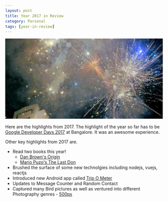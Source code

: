 ```yaml
---
layout: post
title: Year 2017 in Review
category: Personal
tags: [year-in-review]
---
```

<div class="featured">
  <img alt="christmas lights" src="/public/images/2017/12/fireworks_new_year.jpg" />
</div>

Here are the highlights from 2017. The highlight of the year so far has to be [Google Developer Days 2017](http://midhunhk.github.io/dev/2017/12/18/google-developer-days/) at Bangalore.
It was an awesome experience.

Other key highlights from 2017 are.

<!-- more -->

* Read two books this year!
	- [Dan Brown's Origin](https://www.amazon.in/Origin-Number-5-Robert-Langdon/dp/0593078756)
	- [Mario Puzo's The Last Don](https://www.amazon.com/Last-Don-Mario-Puzo/dp/0345412214)
* Brushed the surface of some new technolgies including nodejs, vuejs, reactjs
* Introduced new Android app called [Trip O Meter](http://midhunhk.github.io/project/2017/01/26/introducing-trip-o-meter/)
* Updates to Message Counter and Random Contact
* Captured many Bird pictures as well as ventured into different Photography genres - [500px](https://500px.com/midhunharikumar)
